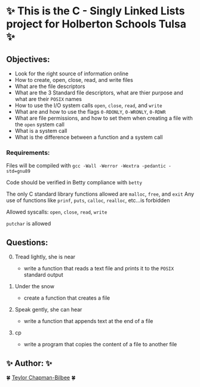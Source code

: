 # :sparkles: This is the C - Singly Linked Lists project for Holberton Schools Tulsa :sparkles:

## Objectives:

* Look for the right source of information online
* How to create, open, close, read, and write files
* What are the file descriptors
* What are the 3 Standard file descriptors, what are thier purpose and what are their ```POSIX``` names
* How to use the I/O system calls ```open```, ```close```, ```read```, and ```write```
* What are and how to use the flags ```0-RDONLY```, ```0-WRONLY```, ```0-RDWR```
* What are file permissions, and how to set them when creating a file with the ```open``` system call
* What is a system call
* What is the difference between a function and a system call

### Requirements:

Files will be compiled with ```gcc -Wall -Werror -Wextra -pedantic -std=gnu89```

Code should be verified in Betty compliance with ```betty```

The only C standard library functions allowed are ```malloc```, ```free```, and ```exit```
Any use of functions like ```prinf```, ```puts```, ```calloc```, ```realloc```, etc...is forbidden

Allowed syscalls: ```open```, ```close```, ```read```, ```write```

```putchar``` is  allowed

## Questions:

0. Tread lightly, she is near
    * write a function that reads a text file and prints it to the ```POSIX``` standard output

1. Under the snow
    * create a function that creates a file

2. Speak gently, she can hear
    * write a function that appends text at the end of a file

3. cp
    * write a program that copies the content of a file to another file

## :sparkles: Author: :sparkles:
:four_leaf_clover: [Teylor Chapman-Bilbee](https://github.com/teylorchapman/) :four_leaf_clover:
